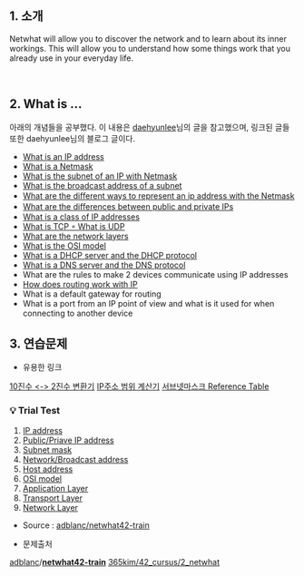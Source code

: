 ## 1. 소개

Netwhat will allow you to discover the network and to learn about its inner workings. This will allow you to understand how some things work that you already use in your everyday life.

<br/>

## 2. What is ...

아래의 개념들을 공부했다. 이 내용은 [daehyunlee](https://github.com/hidaehyunlee/Netwhat)님의 글을 참고했으며, 링크된 글들 또한 daehyunlee님의 블로그 글이다.



- [What is an IP address](https://velog.io/@hidaehyunlee/IP-address란)
- [What is a Netmask](https://velog.io/@hidaehyunlee/넷마스크Netmask와-서브넷마스크Subnetmask)
- [What is the subnet of an IP with Netmask](https://velog.io/@hidaehyunlee/서브넷팅subnetting으로-네크워크를-효율적으로-관리하자)
- [What is the broadcast address of a subnet](https://velog.io/@hidaehyunlee/넷마스크Netmask와-서브넷마스크Subnetmask)
- [What are the diﬀerent ways to represent an ip address with the Netmask](https://velog.io/@hidaehyunlee/서브넷팅subnetting으로-네크워크를-효율적으로-관리하자)
- [What are the diﬀerences between public and private IPs](https://velog.io/@hidaehyunlee/공인Public-사설Private-IP의-차이점)
- [What is a class of IP addresses](https://velog.io/@hidaehyunlee/IP-address란)
- [What is TCP ◦ What is UDP](https://velog.io/@hidaehyunlee/TCP-와-UDP-의-차이)
- [What are the network layers](https://velog.io/@hidaehyunlee/데이터-세그먼트-패킷-헷갈릴-땐-PDU를-알아보자)
- [What is the OSI model](https://velog.io/@hidaehyunlee/데이터가-전달되는-원리-OSI-7계층-모델과-TCPIP-모델)
- [What is a DHCP server and the DHCP protocol](https://velog.io/@hidaehyunlee/더-편리한-인터넷을-위해-DHCP-DNS-프로토콜)
- [What is a DNS server and the DNS protocol](https://velog.io/@hidaehyunlee/더-편리한-인터넷을-위해-DHCP-DNS-프로토콜)
- What are the rules to make 2 devices communicate using IP addresses
- [How does routing work with IP](https://velog.io/@hidaehyunlee/IP-라우팅routing-동작-과정)
- What is a default gateway for routing
- What is a port from an IP point of view and what is it used for when connecting to another device



## 3. 연습문제 





* 유용한 링크

[10진수 <-> 2진수 변환기](https://ko.calcuworld.com/수학/2진법-계산기/)
[IP주소 범위 계산기](http://jodies.de/ipcalc)
[서브넷마스크 Reference Table](https://www.cloudaccess.net/cloud-control-panel-ccp/157-dns-management/322-subnet-masks-reference-table.html)



### 💡 Trial Test

1. [IP address](https://github.com/365kim/42_cursus/blob/master/2_netwhat/1_IP_address)
2. [Public/Priave IP address](https://github.com/365kim/42_cursus/blob/master/2_netwhat/2_Public_Private_IP_address)
3. [Subnet mask](https://github.com/365kim/42_cursus/blob/master/2_netwhat/3_Subnet_mask)
4. [Network/Broadcast address](https://github.com/365kim/42_cursus/blob/master/2_netwhat/4_Network_Broadcast_address)
5. [Host address](https://github.com/365kim/42_cursus/blob/master/2_netwhat/5_Host_address)
6. [OSI model](https://github.com/365kim/42_cursus/blob/master/2_netwhat/6_OSI_model)
7. [Application Layer](https://github.com/365kim/42_cursus/blob/master/2_netwhat/7_Application_layer)
8. [Transport Layer](https://github.com/365kim/42_cursus/blob/master/2_netwhat/8_Transport_layer)
9. [Network Layer](https://github.com/365kim/42_cursus/blob/master/2_netwhat/9_Network_layer)

- Source : [adblanc/netwhat42-train](http://github.com/adblanc/netwhat42-train)



* 문제출처

[adblanc](https://github.com/adblanc)/**[netwhat42-train](https://github.com/adblanc/netwhat42-train)**
[365kim/42_cursus/2_netwhat](https://github.com/365kim/42_cursus/tree/master/2_netwhat)
